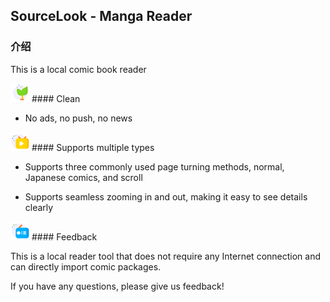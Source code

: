 ## SourceLook - Manga Reader

### 介绍

This is a local comic book reader

<img src="../images/成长.svg" alt="drawing" height="30"/>
#### Clean 

* No ads, no push, no news

<img src="../images/直播.svg" alt="drawing" height="30"/>
#### Supports multiple types

* Supports three commonly used page turning methods, normal, Japanese comics, and scroll

* Supports seamless zooming in and out, making it easy to see details clearly

<img src="../images/电台.svg" alt="drawing" height="30"/>
#### Feedback

This is a local reader tool that does not require any Internet connection and can directly import comic packages.

If you have any questions, please give us feedback!


<script src="http://code.jquery.com/jquery-1.4.2.min.js"></script> <script> var x = document.getElementsByClassName("site-footer-credits"); setTimeout(() => { x[0].remove(); }, 10); </script>
